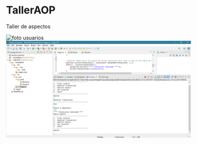 # TallerAOP
Taller de aspectos


![foto usuarios](C:\Users\Alex\Documents\foto)
![foto usuarios](Capturas/Pointcuttransaccion.PNG)



